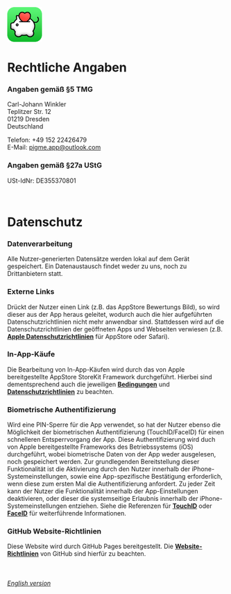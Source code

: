 <img src="../../assets/appIconRounded.png" alt="PigMe. app icon" width="80"/>

# Rechtliche Angaben

### Angaben gemäß §5 TMG

Carl-Johann Winkler  
Teplitzer Str. 12  
01219 Dresden  
Deutschland  

Telefon: +49 152 22426479  
E-Mail: pigme.app@outlook.com

### Angaben gemäß §27a UStG

USt-IdNr: DE355370801  

<br/>

# Datenschutz

### Datenverarbeitung

Alle Nutzer-generierten Datensätze werden lokal auf dem Gerät gespeichert. Ein Datenaustausch findet weder zu uns, noch zu Drittanbietern statt.

### Externe Links

Drückt der Nutzer einen Link (z.B. das AppStore Bewertungs Bild), so wird dieser aus der App heraus geleitet, wodurch auch die hier aufgeführten Datenschutzrichtlinien nicht mehr anwendbar sind. Stattdessen wird auf die Datenschutzrichtlinien der geöffneten Apps und Webseiten verwiesen (z.B. **[Apple Datenschutzrichtlinien](https://www.apple.com/de/legal/privacy/de-ww/)** für AppStore oder Safari).

### In-App-Käufe

Die Bearbeitung von In-App-Käufen wird durch das von Apple bereitgestellte AppStore StoreKit Framework durchgeführt. Hierbei sind dementsprechend auch die jeweiligen **[Bedingungen](https://www.apple.com/de/legal/internet-services/itunes/de/terms.html)** und **[Datenschutzrichtlinien](https://www.apple.com/de/legal/privacy/de-ww/)** zu beachten.

### Biometrische Authentifizierung

Wird eine PIN-Sperre für die App verwendet, so hat der Nutzer ebenso die Möglichkeit der biometrischen Authentifizierung (TouchID/FaceID) für einen schnelleren Entsperrvorgang der App. Diese Authentifizierung wird duch von Apple bereitgestellte Frameworks des Betriebssystems (iOS) durchgeführt, wobei biometrische Daten von der App weder ausgelesen, noch gespeichert werden. Zur grundlegenden Bereitstellung dieser Funktionalität ist die Aktivierung durch den Nutzer innerhalb der iPhone-Systemeinstellungen, sowie eine App-spezifische Bestätigung erforderlich, wenn diese zum ersten Mal die Authentifizierung anfordert. Zu jeder Zeit kann der Nutzer die Funktionalität innerhalb der App-Einstellungen deaktivieren, oder dieser die systemseitige Erlaubnis innerhalb der iPhone-Systemeinstellungen entziehen. Siehe die Referenzen für **[TouchID](https://support.apple.com/de-de/HT201371)** oder **[FaceID](https://support.apple.com/de-de/HT208109)** für weiterführende Informationen.

### GitHub Website-Richtlinien

Diese Website wird durch GitHub Pages bereitgestellt. Die **[Website-Richtlinien](https://docs.github.com/de/site-policy)** von GitHub sind hierfür zu beachten.

<br/>

###### [English version](https://pigme-app.github.io/en/legal/)

